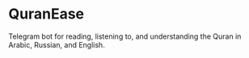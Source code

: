 # QuranEase
Telegram bot for reading, listening to, and understanding the Quran in Arabic, Russian, and English.
